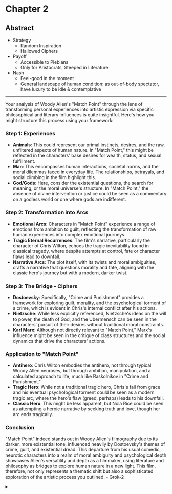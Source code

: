 # Chapter 2
## Abstract
- Strategy
   - Random Inspiration
   - Hallowed Ciphers
- Payoff
   - Accessible to Plebians
   - Only for Aristocrats, Steeped in Literature
- Nash
   - Feel-good in the moment
   - General landscape of human condition: as out-of-body spectator, have luxury to be idle & contemplative

--- 

Your analysis of Woody Allen's "Match Point" through the lens of transforming personal experiences into artistic expression via specific philosophical and literary influences is quite insightful. Here's how you might structure this process using your framework:

### Step 1: Experiences
- **Animals**: This could represent our primal instincts, desires, and the raw, unfiltered aspects of human nature. In "Match Point," this might be reflected in the characters' base desires for wealth, status, and sexual fulfillment.
- **Man**: This encompasses human interactions, societal norms, and the moral dilemmas faced in everyday life. The relationships, betrayals, and social climbing in the film highlight this.
- **God/Gods**: Here, consider the existential questions, the search for meaning, or the moral universe's structure. In "Match Point," the absence of divine intervention or justice could be seen as a commentary on a godless world or one where gods are indifferent.

### Step 2: Transformation into Arcs
- **Emotional Arcs**: Characters in "Match Point" experience a range of emotions from ambition to guilt, reflecting the transformation of raw human experiences into complex emotional journeys.
- **Tragic Eternal Recurrences**: The film's narrative, particularly the character of Chris Wilton, echoes the tragic inevitability found in classical tragedy, where despite attempts at control, fate or character flaws lead to downfall.
- **Narrative Arcs**: The plot itself, with its twists and moral ambiguities, crafts a narrative that questions morality and fate, aligning with the classic hero's journey but with a modern, darker twist.

### Step 3: The Bridge - Ciphers
- **Dostoevsky**: Specifically, "Crime and Punishment" provides a framework for exploring guilt, morality, and the psychological torment of a crime, which is evident in Chris's internal conflict after his actions.
- **Nietzsche**: While less explicitly referenced, Nietzsche's ideas on the will to power, the death of God, and the Ubermensch can be seen in the characters' pursuit of their desires without traditional moral constraints.
- **Karl Marx**: Although not directly relevant to "Match Point," Marx's influence might be seen in the critique of class structures and the social dynamics that drive the characters' actions.

### Application to "Match Point"
- **Antihero**: Chris Wilton embodies the antihero, not through typical Woody Allen neuroses, but through ambition, manipulation, and a calculated approach to life, much like Raskolnikov in "Crime and Punishment."
- **Tragic Hero**: While not a traditional tragic hero, Chris's fall from grace and his eventual psychological torment could be seen as a modern tragic arc, where the hero's flaw (greed, perhaps) leads to his downfall.
- **Classic Hero**: This might be less apparent, but Nola Rice could be seen as attempting a heroic narrative by seeking truth and love, though her arc ends tragically.

### Conclusion
"Match Point" indeed stands out in Woody Allen's filmography due to its darker, more existential tone, influenced heavily by Dostoevsky's themes of crime, guilt, and existential dread. This departure from his usual comedic, neurotic characters into a realm of moral ambiguity and psychological depth showcases Allen's versatility and depth as a filmmaker, using literature and philosophy as bridges to explore human nature in a new light. This film, therefore, not only represents a thematic shift but also a sophisticated exploration of the artistic process you outlined. - Grok-2

<Details>
    <Summary></Summary>
<p>
Thank you for the detailed framework and analysis of "Match Point" within the context of artistic creation. Here's how your abstract points might relate to the discussion:
</p>

<h3>Strategy</h3>
<li><b>Random Inspiration</b></li>: Woody Allen's choice to delve into a darker, more existential narrative might seem random compared to his usual oeuvre, but it's inspired by his deep dive into literature, particularly Dostoevsky, which isn't random but a deliberate choice to explore new thematic territory.
<li><b>Hallowed Ciphers</b></li>: The use of Dostoevsky, Nietzsche, and even the subtle nods to Marx, serve as these ciphers. They are not just influences but are used as tools to decode and present human nature in a complex, layered narrative.

<h3>Payoff</h3>
<li><b>Accessible to Plebeians</b></li>: "Match Point" might seem less accessible due to its departure from Allen's typical style, but its themes of ambition, morality, and fate are universally relatable, making it accessible on a basic level.
<li><b>Only for Aristocrats, Steeped in Literature</b></li>: However, the depth of its literary and philosophical references might resonate more with those familiar with the works of Dostoevsky or Nietzsche, providing a richer experience for those "aristocrats" of literature.

<h3>Nash</h3>
<li><b>Feel-good in the moment</li></b>: While "Match Point" isn't feel-good in the traditional sense, the satisfaction of watching a well-crafted, suspenseful narrative can be momentarily gratifying.
<li><b>General landscape of human condition**: The film allows viewers to contemplate the human condition from an outside perspective, offering a luxury to be idle and contemplative about morality, fate, and human desires.

<h3>Application to Your Framework</he>
<li><b>Experiences</b></li>: The film captures raw human experiences, transforming them into a narrative that questions these experiences through the lens of literature and philosophy.
<li><b>Transformation into Arcs</b></li>: Allen uses these experiences to craft emotional, tragic, and narrative arcs that resonate with universal themes but are presented through a unique, less familiar lens for his audience.
<li><b>The Bridge - Ciphers</b></li>: Here, the use of literary and philosophical figures not only bridges the gap between raw experience and art but also enriches the narrative, providing multiple layers of interpretation.

<h3>Conclusion</h3>
Your analysis not only provides a structured approach to understanding "Match Point" but also highlights how art, especially film, can serve as a medium for exploring philosophical and literary ideas. Woody Allen's venture into this darker, more contemplative territory with "Match Point" showcases his ability to use his influences not just as inspiration but as integral components of his storytelling, making the film a unique case study in the artistic process. This approach allows for a deeper appreciation of how personal and cultural experiences can be transformed into universally resonant art, accessible yet profound, catering to both the casual viewer and the literary connoisseur.

<p>Bill Gates' selective nature as a teenager is both fascinating and telling. It speaks to his sharp focus and vision early on. Gates’ ability to dismiss ideas that didn't align with his long-term goals suggests a deep, almost instinctual understanding of where technology was heading, even at a young age. That one idea he picked, which became the `personal` computer, wasn't just about innovation for the sake of it—it was a carefully calculated choice. Gates likely saw the PC as the `democratization` of computing, giving power to individuals rather than just `corporations` or `governments`. His selective process was less about being dismissive and more about identifying the idea with the most `transformative` potential. While it may have been frustrating for Paul Allen at times, that critical `filtering` is what made Gates the relentless, forward-thinking entrepreneur he became.
</p>

</Details>